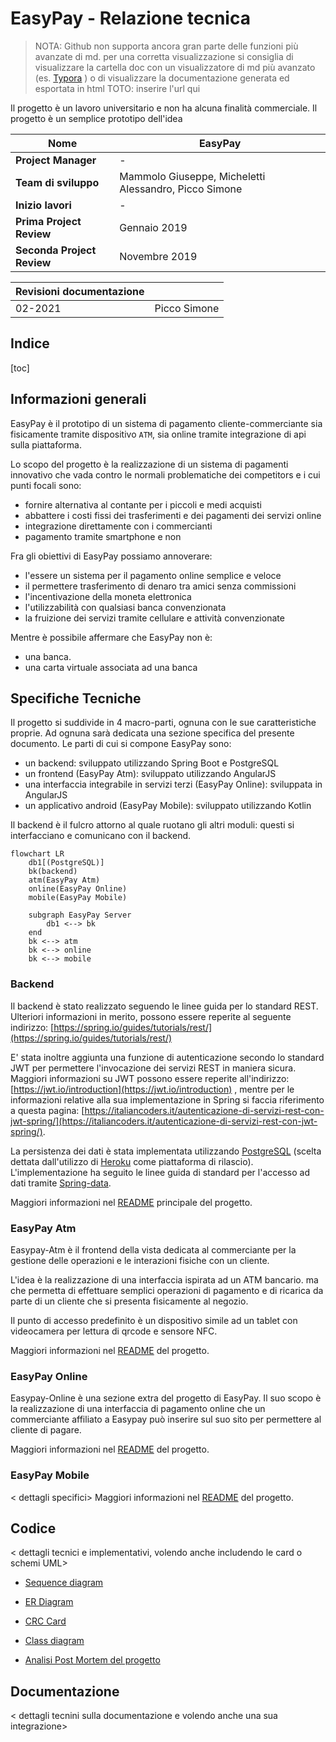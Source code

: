 # EasyPay - Relazione tecnica

> NOTA: Github non supporta ancora gran parte delle funzioni più avanzate di md. per una corretta visualizzazione si consiglia di visualizzare la cartella doc con un visualizzatore di md più avanzato (es. [Typora](https://typora.io/) ) o di visualizzare la documentazione generata ed esportata in html TOTO: inserire l'url qui

 Il progetto è un lavoro universitario e non ha alcuna finalità commerciale. Il progetto è un semplice prototipo dell'idea



| Nome                       | EasyPay                                               |
| -------------------------- | ----------------------------------------------------- |
| **Project Manager**        | -                                                     |
| **Team di sviluppo**       | Mammolo Giuseppe, Micheletti Alessandro, Picco Simone |
| **Inizio lavori**          | -                                                     |
| **Prima Project Review**   | Gennaio 2019                                          |
| **Seconda Project Review** | Novembre 2019                                         |

| Revisioni documentazione |              |
| ------------------------ | ------------ |
| 02-2021                  | Picco Simone |



## Indice

[toc]

## Informazioni generali

EasyPay è il prototipo di un sistema di pagamento cliente-commerciante sia fisicamente tramite dispositivo `ATM`, sia  online tramite integrazione di api sulla piattaforma.

Lo scopo  del progetto è la realizzazione di un sistema di pagamenti innovativo che vada contro le normali problematiche dei competitors e i cui punti focali sono:

- fornire alternativa al contante per i piccoli e medi acquisti
- abbattere i costi fissi dei trasferimenti e dei pagamenti dei servizi online
- integrazione direttamente con i commercianti
- pagamento tramite smartphone e non



Fra gli obiettivi di EasyPay possiamo annoverare:

- l'essere un sistema per il pagamento online semplice e veloce
- il permettere trasferimento di denaro tra amici senza commissioni
- l'incentivazione della moneta elettronica
- l'utilizzabilità con qualsiasi banca convenzionata
- la fruizione dei servizi tramite cellulare e attività convenzionate

Mentre è possibile affermare che EasyPay non è:

- una banca.
- una carta virtuale associata ad una banca



## Specifiche Tecniche

Il progetto si suddivide in 4 macro-parti, ognuna con le sue caratteristiche proprie. Ad ognuna sarà dedicata una sezione specifica del presente documento. Le parti di cui si compone EasyPay sono:

- un backend: sviluppato utilizzando Spring Boot e PostgreSQL
- un frontend (EasyPay Atm): sviluppato utilizzando AngularJS
- una interfaccia integrabile in servizi terzi (EasyPay Online): sviluppata in AngularJS
- un applicativo android (EasyPay Mobile): sviluppato utilizzando Kotlin

Il backend è il fulcro attorno al quale ruotano gli altri moduli: questi si interfacciano e comunicano con il backend.

```mermaid
flowchart LR
	db1[(PostgreSQL)]
	bk(backend)
	atm(EasyPay Atm)
	online(EasyPay Online)
	mobile(EasyPay Mobile)
	
	subgraph EasyPay Server
		db1 <--> bk
	end
	bk <--> atm
	bk <--> online
	bk <--> mobile
```



### Backend

Il backend è stato realizzato seguendo le linee guida per lo standard REST. Ulteriori informazioni in merito, possono essere reperite al seguente indirizzo: [https://spring.io/guides/tutorials/rest/](https://spring.io/guides/tutorials/rest/) 

E' stata inoltre aggiunta una funzione di autenticazione secondo lo standard JWT per permettere l'invocazione dei servizi REST in maniera sicura. Maggiori informazioni su JWT possono essere reperite all'indirizzo: [https://jwt.io/introduction](https://jwt.io/introduction) , mentre per le informazioni relative alla sua implementazione in Spring si faccia riferimento a questa pagina: [https://italiancoders.it/autenticazione-di-servizi-rest-con-jwt-spring/](https://italiancoders.it/autenticazione-di-servizi-rest-con-jwt-spring/).

La persistenza dei dati è stata implementata utilizzando [PostgreSQL](https://www.postgresql.org/) (scelta dettata dall'utilizzo di [Heroku](https://dashboard.heroku.com/) come piattaforma di rilascio). L'implementazione ha seguito le linee guida di standard per l'accesso ad dati tramite [Spring-data](https://spring.io/projects/spring-data).

Maggiori informazioni nel [README](https://github.com/Seniorsimo/EasyPay/)  principale del progetto.

### EasyPay Atm

Easypay-Atm è il frontend della vista dedicata al commerciante per la gestione delle operazioni e le interazioni fisiche con un cliente.

L'idea è la realizzazione di una interfaccia ispirata ad un ATM bancario. ma che permetta di effettuare semplici operazioni di pagamento e di ricarica da parte di un cliente che si presenta fisicamente al negozio.

Il punto di accesso predefinito è un dispositivo simile ad un tablet con videocamera per lettura di qrcode e sensore NFC. 

Maggiori informazioni nel [README](https://github.com/gmammolo/Easypay-atm)  del progetto.

### EasyPay Online

Easypay-Online è una sezione extra del progetto di EasyPay. Il suo scopo è la realizzazione di una interfaccia di pagamento online che un commerciante affiliato a Easypay può inserire sul suo sito per permettere al cliente di pagare.

Maggiori informazioni nel [README](https://github.com/gmammolo/EasyPay-online)  del progetto.

### EasyPay Mobile

< dettagli specifici>
Maggiori informazioni nel [README](https://github.com/MichelettiAlessandro/EasyPay_Mobile)  del progetto.



## Codice

< dettagli tecnici e implementativi, volendo anche includendo le card o schemi UML>

- [Sequence diagram](/doc/Sequence%20Diagram.md)

- [ER Diagram](/doc/ER%20Diagram.md)

- [CRC Card](/doc/CRC%20Card.md)

- [Class diagram](/doc/Class%20Diagram.md)

- [Analisi Post Mortem del progetto](/doc/Analisi%20Post%20Mortem.md)

  

## Documentazione

< dettagli tecnini sulla documentazione e volendo anche una sua integrazione>